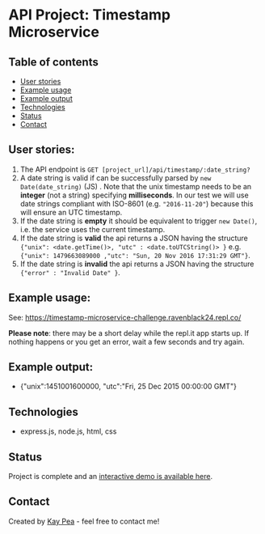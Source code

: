 
# API Project: Timestamp Microservice

## Table of contents
* [User stories](#user-stories)
* [Example usage](#example-usage)
* [Example output](#example-output)
* [Technologies](#technologies)
* [Status](#status)
* [Contact](#contact)

## User stories:

1. The API endpoint is `GET [project_url]/api/timestamp/:date_string?`
2. A date string is valid if can be successfully parsed by `new Date(date_string)` (JS) . Note that the unix timestamp needs to be an **integer** (not a string) specifying **milliseconds**. In our test we will use date strings compliant with ISO-8601 (e.g. `"2016-11-20"`) because this will ensure an UTC timestamp.
3. If the date string is **empty** it should be equivalent to trigger `new Date()`, i.e. the service uses the current timestamp.
4. If the date string is **valid** the api returns a JSON having the structure 
`{"unix": <date.getTime()>, "utc" : <date.toUTCString()> }`
e.g. `{"unix": 1479663089000 ,"utc": "Sun, 20 Nov 2016 17:31:29 GMT"}`.
5. If the date string is **invalid** the api returns a JSON having the structure `{"error" : "Invalid Date" }`.

## Example usage:
See: https://timestamp-microservice-challenge.ravenblack24.repl.co/

**Please note**: there may be a short delay while the repl.it app starts up.  If nothing happens or you get an error, wait a few seconds and try again.

## Example output:
* {"unix":1451001600000, "utc":"Fri, 25 Dec 2015 00:00:00 GMT"}

## Technologies
* express.js, node.js, html, css

## Status
Project is complete and an [interactive demo is available here](https://timestamp-microservice-challenge.ravenblack24.repl.co/).

## Contact
Created by [Kay Pea](https://imkp.co.uk) - feel free to contact me!